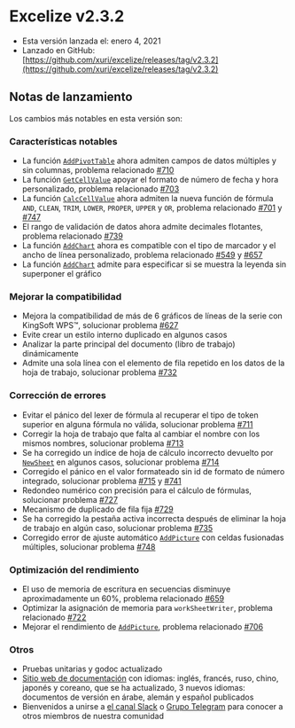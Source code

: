 # Excelize v2.3.2

* Esta versión lanzada el: enero 4, 2021
* Lanzado en GitHub: [https://github.com/xuri/excelize/releases/tag/v2.3.2](https://github.com/xuri/excelize/releases/tag/v2.3.2)

## Notas de lanzamiento

Los cambios más notables en esta versión son:

### Características notables

* La función [`AddPivotTable`](https://pkg.go.dev/github.com/360EntSecGroup-Skylar/excelize/v2@v2.3.2#File.AddPivotTable) ahora admiten campos de datos múltiples y sin columnas, problema relacionado [#710](https://github.com/xuri/excelize/issues/710)
* La función [`GetCellValue`](https://pkg.go.dev/github.com/360EntSecGroup-Skylar/excelize/v2@v2.3.2#File.GetCellValue) apoyar el formato de número de fecha y hora personalizado, problema relacionado [#703](https://github.com/xuri/excelize/issues/703)
* La función [`CalcCellValue`](https://pkg.go.dev/github.com/360EntSecGroup-Skylar/excelize/v2@v2.3.2#File.CalcCellValue) ahora admiten la nueva función de fórmula `AND`, `CLEAN`, `TRIM`, `LOWER`, `PROPER`, `UPPER` y `OR`, problema relacionado [#701](https://github.com/xuri/excelize/issues/701) y [#747](https://github.com/xuri/excelize/issues/747)
* El rango de validación de datos ahora admite decimales flotantes, problema relacionado [#739](https://github.com/xuri/excelize/issues/739)
* La función [`AddChart`](https://pkg.go.dev/github.com/360EntSecGroup-Skylar/excelize/v2@v2.3.2#File.AddChart) ahora es compatible con el tipo de marcador y el ancho de línea personalizado, problema relacionado [#549](https://github.com/xuri/excelize/issues/549) y [#657](https://github.com/xuri/excelize/issues/657)
* La función [`AddChart`](https://pkg.go.dev/github.com/360EntSecGroup-Skylar/excelize/v2@v2.3.2#File.AddChart) admite para especificar si se muestra la leyenda sin superponer el gráfico

### Mejorar la compatibilidad

* Mejora la compatibilidad de más de 6 gráficos de líneas de la serie con KingSoft WPS&trade;, solucionar problema [#627](https://github.com/xuri/excelize/issues/627)
* Evite crear un estilo interno duplicado en algunos casos
* Analizar la parte principal del documento (libro de trabajo) dinámicamente
* Admite una sola línea con el elemento de fila repetido en los datos de la hoja de trabajo, solucionar problema [#732](https://github.com/xuri/excelize/issues/732)

### Corrección de errores

* Evitar el pánico del lexer de fórmula al recuperar el tipo de token superior en alguna fórmula no válida, solucionar problema [#711](https://github.com/xuri/excelize/issues/711)
* Corregir la hoja de trabajo que falta al cambiar el nombre con los mismos nombres, solucionar problema [#713](https://github.com/xuri/excelize/issues/713)
* Se ha corregido un índice de hoja de cálculo incorrecto devuelto por [`NewSheet`](https://pkg.go.dev/github.com/360EntSecGroup-Skylar/excelize/v2@v2.3.2#File.NewSheet) en algunos casos, solucionar problema [#714](https://github.com/xuri/excelize/issues/714)
* Corregido el pánico en el valor formateado sin id de formato de número integrado, solucionar problema [#715](https://github.com/xuri/excelize/issues/715) y [#741](https://github.com/xuri/excelize/issues/741)
* Redondeo numérico con precisión para el cálculo de fórmulas, solucionar problema [#727](https://github.com/xuri/excelize/issues/727)
* Mecanismo de duplicado de fila fija [#729](https://github.com/xuri/excelize/issues/729)
* Se ha corregido la pestaña activa incorrecta después de eliminar la hoja de trabajo en algún caso, solucionar problema [#735](https://github.com/xuri/excelize/issues/735)
* Corregido error de ajuste automático [`AddPicture`](https://pkg.go.dev/github.com/360EntSecGroup-Skylar/excelize/v2@v2.3.2#File.AddPicture) con celdas fusionadas múltiples, solucionar problema [#748](https://github.com/xuri/excelize/issues/748)

### Optimización del rendimiento

* El uso de memoria de escritura en secuencias disminuye aproximadamente un 60%, problema relacionado [#659](https://github.com/xuri/excelize/issues/659)
* Optimizar la asignación de memoria para `workSheetWriter`, problema relacionado [#722](https://github.com/xuri/excelize/issues/722)
* Mejorar el rendimiento de [`AddPicture`](https://pkg.go.dev/github.com/360EntSecGroup-Skylar/excelize/v2@v2.3.2#File.AddPicture), problema relacionado [#706](https://github.com/xuri/excelize/issues/706)

### Otros

* Pruebas unitarias y godoc actualizado
* [Sitio web de documentación](https://xuri.me/excelize) con idiomas: inglés, francés, ruso, chino, japonés y coreano, que se ha actualizado, 3 nuevos idiomas: documentos de versión en árabe, alemán y español publicados
* Bienvenidos a unirse a [el canal Slack](https://join.slack.com/t/xuri/shared_invite/zt-eriqdkeo-wV04zcCdBiiZveFgY86Wzw) o [Grupo Telegram](https://t.me/excelize) para conocer a otros miembros de nuestra comunidad
